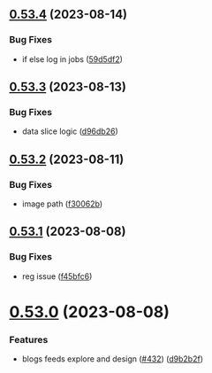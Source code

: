 ## [0.53.4](https://github.com/thecyberworld/thecyberhub.org/compare/v0.53.3...v0.53.4) (2023-08-14)


### Bug Fixes

* if else log in jobs ([59d5df2](https://github.com/thecyberworld/thecyberhub.org/commit/59d5df2ae1890df595005b6cf28f7187e54dcf11))



## [0.53.3](https://github.com/thecyberworld/thecyberhub.org/compare/v0.53.2...v0.53.3) (2023-08-13)


### Bug Fixes

* data slice logic ([d96db26](https://github.com/thecyberworld/thecyberhub.org/commit/d96db2634b91262cf5481fc97d0eb240f3f54130))



## [0.53.2](https://github.com/thecyberworld/thecyberhub.org/compare/v0.53.1...v0.53.2) (2023-08-11)


### Bug Fixes

* image path ([f30062b](https://github.com/thecyberworld/thecyberhub.org/commit/f30062b16f272f4b720a9ce1c496f651fe179bfb))



## [0.53.1](https://github.com/thecyberworld/thecyberhub.org/compare/v0.53.0...v0.53.1) (2023-08-08)


### Bug Fixes

* reg issue ([f45bfc6](https://github.com/thecyberworld/thecyberhub.org/commit/f45bfc6d5ce0a7f079e19bf7b8e3ba36d45270bb))



# [0.53.0](https://github.com/thecyberworld/thecyberhub.org/compare/v0.52.0...v0.53.0) (2023-08-08)


### Features

* blogs feeds explore and design ([#432](https://github.com/thecyberworld/thecyberhub.org/issues/432)) ([d9b2b2f](https://github.com/thecyberworld/thecyberhub.org/commit/d9b2b2f4bb76880bff157619332708a25fd6c4ad))



